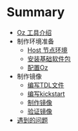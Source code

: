 # Summary

* [Oz 工具介绍](oz-introduction.md)
* 制作环境准备
    * [Host 节点环境](environment/os-prepare.md)
    * [安装基础软件包](environment/necessary-package.md)
    * [配置Oz](environment/configure-oz.md)
* 制作镜像
    * [编写TDL文件](make-image/write-tdl.md)
    * [编写kickstart](make-image/write-ks.md)
    * [制作镜像](make-image/build-image.md)
    * [验证镜像](make-image/verify-image.md)
* [遇到的问题](error/README.md)

